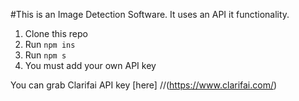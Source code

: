 #This is an Image Detection Software.
It uses an API it functionality.

1. Clone this repo
2. Run `npm ins`
3. Run `npm s`
4. You must add your own API key 

You can grab Clarifai API key [here] 
//(https://www.clarifai.com/)
